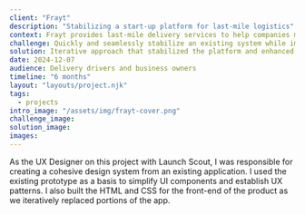 ```yaml
---
client: "Frayt"
description: "Stabilizing a start-up platform for last-mile logistics"
context: Frayt provides last-mile delivery services to help companies meet customer demand for fast delivery. What started as a low-code prototype very quickly reached its limits for scale and needed to transition to a more stable, flexible platform.
challenge: Quickly and seamlessly stabilize an existing system while improving user experience
solution: Iterative approach that stabilized the platform and enhanced user experience without causing user disruption
date: 2024-12-07
audience: Delivery drivers and business owners
timeline: "6 months"
layout: "layouts/project.njk"
tags:
  - projects
intro_image: "/assets/img/frayt-cover.png"
challenge_image:
solution_image:
images:
---
```


<!-- My Contributions -->

<p>As the UX Designer on this project with Launch Scout, I was responsible for creating a cohesive design system from an existing application. I used the existing prototype as a basis to simplify UI components and establish UX patterns. I also built the HTML and CSS for the front-end of the product as we iteratively replaced portions of the app.</p>